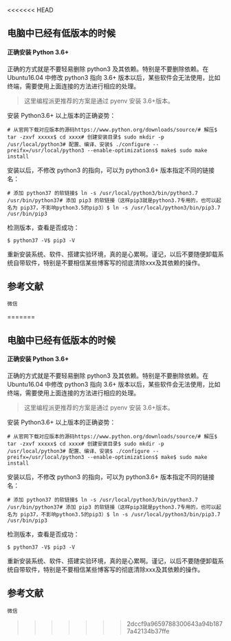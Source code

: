 <<<<<<< HEAD


## 电脑中已经有低版本的时候

#### 正确安装 Python 3.6+

正确的方式就是不要轻易删除 python3 及其依赖。特别是不要删除依赖。在 Ubuntu16.04 中修改 python3 指向 3.6+ 版本以后，某些软件会无法使用，比如终端，需要使用上面连接的方法进行相应的处理。

> 这里编程派更推荐的方案是通过 pyenv 安装 3.6+版本。

安装 Python3.6+ 以上版本的正确姿势：

```
# 从官网下载对应版本的源码https://www.python.org/downloads/source/# 解压$ tar -zxvf xxxxx$ cd xxxx# 创建安装目录$ sudo mkdir -p /usr/local/python3# 配置、编译、安装$ ./configure --preifx=/usr/local/python3 --enable-optimizations$ make$ sudo make install
```

安装以后，不修改 python3 的指向，可以为 python3.6+ 版本指定不同的链接名：

```
# 添加 python37 的软链接$ ln -s /usr/local/python3/bin/python3.7 /usr/bin/python37# 添加 pip3 的软链接（这样pip3就是python3.7专用的，也可以起名为 pip37，不影响python3.5的pip3）$ ln -s /usr/local/python3/bin/pip3.7 /usr/bin/pip3
```

检测版本，查看是否成功：

```
$ python37 -V$ pip3 -V
```



重新安装系统、软件、搭建实验环境，真的是心累啊。谨记，以后不要随便卸载系统自带软件，特别是不要相信某些博客写的彻底清除xxx及其依赖的操作。



## 参考文献

```
微信
```

=======


## 电脑中已经有低版本的时候

#### 正确安装 Python 3.6+

正确的方式就是不要轻易删除 python3 及其依赖。特别是不要删除依赖。在 Ubuntu16.04 中修改 python3 指向 3.6+ 版本以后，某些软件会无法使用，比如终端，需要使用上面连接的方法进行相应的处理。

> 这里编程派更推荐的方案是通过 pyenv 安装 3.6+版本。

安装 Python3.6+ 以上版本的正确姿势：

```
# 从官网下载对应版本的源码https://www.python.org/downloads/source/# 解压$ tar -zxvf xxxxx$ cd xxxx# 创建安装目录$ sudo mkdir -p /usr/local/python3# 配置、编译、安装$ ./configure --preifx=/usr/local/python3 --enable-optimizations$ make$ sudo make install
```

安装以后，不修改 python3 的指向，可以为 python3.6+ 版本指定不同的链接名：

```
# 添加 python37 的软链接$ ln -s /usr/local/python3/bin/python3.7 /usr/bin/python37# 添加 pip3 的软链接（这样pip3就是python3.7专用的，也可以起名为 pip37，不影响python3.5的pip3）$ ln -s /usr/local/python3/bin/pip3.7 /usr/bin/pip3
```

检测版本，查看是否成功：

```
$ python37 -V$ pip3 -V
```



重新安装系统、软件、搭建实验环境，真的是心累啊。谨记，以后不要随便卸载系统自带软件，特别是不要相信某些博客写的彻底清除xxx及其依赖的操作。



## 参考文献

```
微信
```

>>>>>>> 2dccf9a9659788300643a94b1877a42134b37ffe
